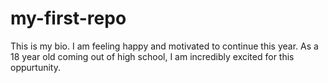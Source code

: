 # my-first-repo
This is my bio. I am feeling happy and motivated to continue this year. As a 18 year old coming out of high school, I am incredibly excited for this oppurtunity.
